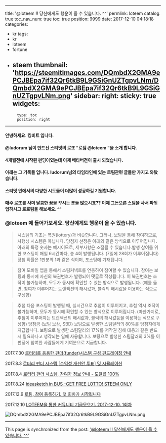 
---
title: '@loteem  !! 당신에게도 행운이 올 수 있습니다. ^^'
permlink: loteem
catalog: true
toc_nav_num: true
toc: true
position: 9999
date: 2017-12-10 04:18:18
categories:
- kr
tags:
- kr
- loteem
- fortune
- steem
thumbnail: 'https://steemitimages.com/DQmbdX2GMA9ePCJBEpa7if32Qr6tkB9L9GSiGnUZTgpvLNm/DQmbdX2GMA9ePCJBEpa7if32Qr6tkB9L9GSiGnUZTgpvLNm.png'
sidebar:
    right:
        sticky: true
widgets:
    -
        type: toc
        position: right
---


#### 안녕하세요. 킹비트 입니다. 

#### @ludorum 님이 만드신 **스티밋의 로또**  "로팀 @loteem "을 소개 합니다. 
#### 4개월전에 시작된 펀딩이였는데 이제 베타버전이 출시 되었습니다. 
#### 아래는 그 기록들 입니다. ludorum님의 타임라인에 있는 로팀관련 글들만 가지고 와봤습니다.
#### 스티밋 안에서의 다양한 시도들이 더많이 성공하길 기원합니다. 
#### 매주 로또를 사며 달콤한 꿈을 꾸시는 분들 많으시죠?? 이제 그돈으론 스팀을 사서 파워업하시고 로로팀을 해보세요. ^^
### @loteem 에 들어가보세요. 당신에게도 행운이 올 수 있습니다. 


>시스템의 기초는 복권(lottery)과 비슷합니다.
그러나, 보팅을 통해 참여하므로, 사행성 시스템은 아닙니다.
당첨자 선정은 아래와 같은 방식으로 이루어집니다. 아래의 특정 숫자는 예시이므로, 세부사항은 조절될 수 있습니다.발행
참여를 위한 포스팅이 매일 6시간마다, 총 4회 발행됩니다. (7일에 28회가 이루어집니다)
당첨 확률은 1만분의 1과 같은 식이며, 포스팅에 기재됩니다.

>참여
모바일 앱을 통해서 스팀커넥트를 연동하여 참여할 수 있습니다.
참여는 보팅과 동시에 자신의 복권번호가 발행되어 댓글로 작성됩니다. 이 복권번호는 조작이 불가능하며, 모두가 동시에 확인할 수 있는 방식으로 발행됩니다. (예를 들면, 참여가 이루어지는 트랜잭션의 해시값과, 블럭의 해시값을 이용하는 식으로 구성함)

>추첨
다음 포스팅이 발행될 때, 실시간으로 추첨이 이루어지고, 추첨 역시 조작이 불가능하며, 모두가 동시에 확인할 수 있는 방식으로 이루어집니다. (마찬가지로, 추첨이 이루어지는 트랜잭션의 해시값과, 블럭의 해시값등을 이용하는 식으로 구성함)
당첨금 (보팅 보상, SBD)
보팅으로 발생한 스팀달러의 80%를 당첨자에게 지급합니다.
보팅으로 발생한 스팀달러의 17%를 저작권 침해 대응과 같은 반드시 필요하다고 생각되는 일에 사용합니다.
보팅으로 발생한 스팀달러의 3%를 이 펀딩에 참여한 사람들에게 기여분으로 지급합니다.

2017.7.30
[로터리를 응용한 펀더(funder)시스템 구성 펀드레이징 안내](https://steemit.com/funder/@ludorum/funder)


2017.8.3
[로터리 펀더 시스템 [수익성 개선안 투표] 및 시뮬레이션](https://steemit.com/funder/@ludorum/4yjeyf)

2017.8.4
[로터리 펀더 시스템, 참여자 정보 안내 - 도달률 100%](https://steemit.com/funder/@ludorum/5kxg6h)


2017.8.24
[ideasketch in BUS -GET FREE LOTTO! STEEM ONLY](https://steemit.com/loteem/@ludorum/ideasketch-in-bus-get-free-lotto-steem-only-with-loteem)

2017.12.9
[로팀, 참여 등록하기. 첫 회차가 시작됩니다](https://steemit.com/loteem/@ludorum/3ckpew)

2017.12.10
[LOTEEM을 통한 커뮤니티 기금모으기. 2017-12-10. 1회차](https://steemit.com/loteem/@loteem/2017-12-10-1)


![DQmbdX2GMA9ePCJBEpa7if32Qr6tkB9L9GSiGnUZTgpvLNm.png](https://steemitimages.com/DQmbdX2GMA9ePCJBEpa7if32Qr6tkB9L9GSiGnUZTgpvLNm/DQmbdX2GMA9ePCJBEpa7if32Qr6tkB9L9GSiGnUZTgpvLNm.png)

- - -

This page is synchronized from the post: ['@loteem  !! 당신에게도 행운이 올 수 있습니다. ^^'](https://steemit.com/@kingbit/loteem)
